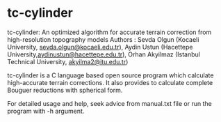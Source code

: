 # tc-cylinder
tc-cylinder: An optimized algorithm for accurate terrain correction from high-resolution topography models
Authors		 : Sevda Olgun (Kocaeli University, sevda.olgun@kocaeli.edu.tr), 
		          Aydin Ustun (Hacettepe University,aydinustun@hacettepe.edu.tr),
		          Orhan Akyilmaz (Istanbul Technical University, akyilma2@itu.edu.tr)

tc-cylinder is a C language based open source program which calculate high-accurate terrain corrections. 
It also provides to calculate complete Bouguer reductions with spherical form. 

For detailed usage and help, seek advice from manual.txt file or run the program with -h argument.
